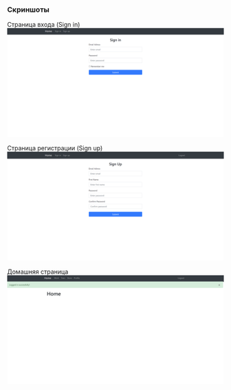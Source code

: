 ### Скриншоты

Страница входа (Sign in)
![signin](screenshots/sign-in.png)

Страница регистрации (Sign up)
![singup](screenshots/sign-up.png)

Домашняя страница
![home](screenshots/home-page.png)
